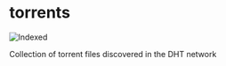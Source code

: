 torrents 
========
![Indexed](https://img.shields.io/badge/indexed-249112-blue)

Collection of torrent files discovered in the DHT network
